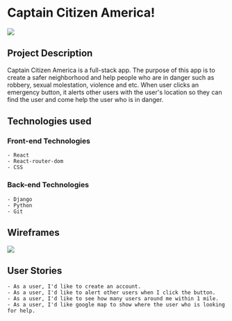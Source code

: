 # Captain Citizen America!
![](https://user-images.githubusercontent.com/103589293/178653587-523a6b07-a65d-49ca-bcfa-f6772bda21c4.png)


## Project Description
Captain Citizen America is a full-stack app. The purpose of this app is to create a safer neighborhood and help people who are in danger such as robbery, sexual molestation, violence and etc. When user clicks an emergency button, it alerts other users with the user's location so they can find the user and come help the user who is in danger.

## Technologies used

### Front-end Technologies
    - React
    - React-router-dom
    - CSS

### Back-end Technologies
    - Django
    - Python
    - Git

## Wireframes
![](https://user-images.githubusercontent.com/103589293/178780709-970adb85-cfbc-4309-8ea8-1c0ca0a4f656.jpg)


## User Stories
    - As a user, I'd like to create an account.
    - As a user, I'd like to alert other users when I click the button.
    - As a user, I'd like to see how many users around me within 1 mile.
    - As a user, I'd like google map to show where the user who is looking for help.
